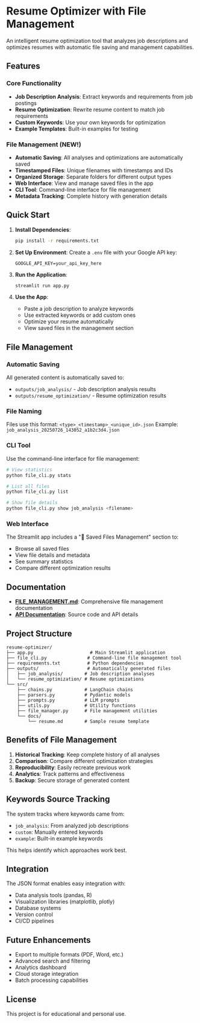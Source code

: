 # Resume Optimizer with File Management

An intelligent resume optimization tool that analyzes job descriptions and optimizes resumes with automatic file saving and management capabilities.

## Features

### Core Functionality
- **Job Description Analysis**: Extract keywords and requirements from job postings
- **Resume Optimization**: Rewrite resume content to match job requirements
- **Custom Keywords**: Use your own keywords for optimization
- **Example Templates**: Built-in examples for testing

### File Management (NEW!)
- **Automatic Saving**: All analyses and optimizations are automatically saved
- **Timestamped Files**: Unique filenames with timestamps and IDs
- **Organized Storage**: Separate folders for different output types
- **Web Interface**: View and manage saved files in the app
- **CLI Tool**: Command-line interface for file management
- **Metadata Tracking**: Complete history with generation details

## Quick Start

1. **Install Dependencies**:
   ```bash
   pip install -r requirements.txt
   ```

2. **Set Up Environment**:
   Create a `.env` file with your Google API key:
   ```
   GOOGLE_API_KEY=your_api_key_here
   ```

3. **Run the Application**:
   ```bash
   streamlit run app.py
   ```

4. **Use the App**:
   - Paste a job description to analyze keywords
   - Use extracted keywords or add custom ones
   - Optimize your resume automatically
   - View saved files in the management section

## File Management

### Automatic Saving
All generated content is automatically saved to:
- `outputs/job_analysis/` - Job description analysis results
- `outputs/resume_optimization/` - Resume optimization results

### File Naming
Files use this format: `<type>_<timestamp>_<unique_id>.json`
Example: `job_analysis_20250726_143052_a1b2c3d4.json`

### CLI Tool
Use the command-line interface for file management:
```bash
# View statistics
python file_cli.py stats

# List all files
python file_cli.py list

# Show file details
python file_cli.py show job_analysis <filename>
```

### Web Interface
The Streamlit app includes a "📁 Saved Files Management" section to:
- Browse all saved files
- View file details and metadata
- See summary statistics
- Compare different optimization results

## Documentation

- **[FILE_MANAGEMENT.md](FILE_MANAGEMENT.md)**: Comprehensive file management documentation
- **[API Documentation](src/)**: Source code and API details

## Project Structure

```
resume-optimizer/
├── app.py                     # Main Streamlit application
├── file_cli.py               # Command-line file management tool
├── requirements.txt          # Python dependencies
├── outputs/                  # Automatically generated files
│   ├── job_analysis/        # Job description analyses
│   └── resume_optimization/ # Resume optimizations
└── src/
    ├── chains.py            # LangChain chains
    ├── parsers.py           # Pydantic models
    ├── prompts.py           # LLM prompts
    ├── utils.py             # Utility functions
    ├── file_manager.py      # File management utilities
    └── docs/
        └── resume.md        # Sample resume template
```

## Benefits of File Management

1. **Historical Tracking**: Keep complete history of all analyses
2. **Comparison**: Compare different optimization strategies
3. **Reproducibility**: Easily recreate previous work
4. **Analytics**: Track patterns and effectiveness
5. **Backup**: Secure storage of generated content

## Keywords Source Tracking

The system tracks where keywords came from:
- `job_analysis`: From analyzed job descriptions
- `custom`: Manually entered keywords
- `example`: Built-in example keywords

This helps identify which approaches work best.

## Integration

The JSON format enables easy integration with:
- Data analysis tools (pandas, R)
- Visualization libraries (matplotlib, plotly)
- Database systems
- Version control
- CI/CD pipelines

## Future Enhancements

- Export to multiple formats (PDF, Word, etc.)
- Advanced search and filtering
- Analytics dashboard
- Cloud storage integration
- Batch processing capabilities

## License

This project is for educational and personal use.

